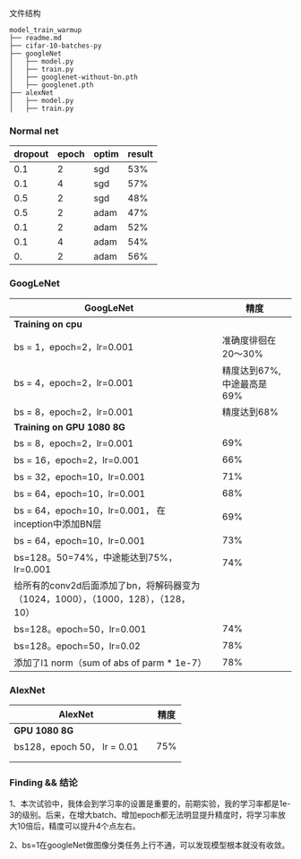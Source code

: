 文件结构

```
model_train_warmup
├── readme.md
├── cifar-10-batches-py
├── googleNet
│   ├── model.py
│   ├── train.py
│   ├── googlenet-without-bn.pth
│   ├── googlenet.pth
├── alexNet
│   ├── model.py
│   ├── train.py
```



### Normal net

|dropout|epoch|optim|result|
|  ----  | ----  |----|----|
|0.1|2|sgd|53%|
|0.1|4|sgd|57%|
|0.5|2|sgd|48%|
|0.5|2|adam|47%|
|0.1|2|adam|52%|
|0.1|4|adam|54%|
|0.|2|adam|56%|

### GoogLeNet
| GoogLeNet                                                    |      | 精度                      |
| ------------------------------------------------------------ | ---- | ------------------------- |
| **Training on cpu**                                          |      |                           |
| bs = 1，epoch=2，lr=0.001                                    |      | 准确度徘徊在20～30%       |
| bs = 4，epoch=2，lr=0.001                                    |      | 精度达到67%,中途最高是69% |
| bs = 8，epoch=2，lr=0.001                                    |      | 精度达到68%               |
| **Training on GPU 1080 8G**                                  |      |                           |
| bs = 8，epoch=2，lr=0.001                                    |      | 69%                       |
| bs = 16，epoch=2，lr=0.001                                   |      | 66%                       |
| bs = 32，epoch=10，lr=0.001                                  |      | 71%                       |
| bs = 64，epoch=10，lr=0.001                                  |      | 68%                       |
| bs = 64，epoch=10，lr=0.001， 在inception中添加BN层          |      | 69%                       |
| bs = 64，epoch=10，lr=0.001                                  |      | 73%                       |
| bs=128。50=74%，中途能达到75%，lr=0.001                      |      | 74%                       |
| 给所有的conv2d后面添加了bn，将解码器变为（1024，1000），（1000，128），（128，10） |      |                           |
| bs=128。epoch=50，lr=0.001                                   |      | 74%                       |
| bs=128。epoch=50，lr=0.02                                    |      | 78%                       |
| 添加了l1 norm（sum of abs of parm * 1e-7）                   |      | 78%                       |

### AlexNet

| AlexNet                     |      | 精度 |
| --------------------------- | ---- | ---- |
| **GPU 1080 8G**             |      |      |
| bs128，epoch 50， lr = 0.01 |      | 75%  |
|                             |      |      |
|                             |      |      |

### Finding && 结论
1、本次试验中，我体会到学习率的设置是重要的，前期实验，我的学习率都是1e-3的级别。后来，在增大batch、增加epoch都无法明显提升精度时，将学习率放大10倍后，精度可以提升4个点左右。

2、bs=1在googleNet做图像分类任务上行不通，可以发现模型根本就没有收敛。

